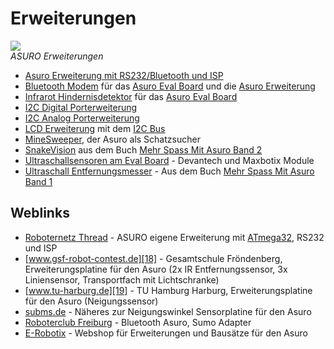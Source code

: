 # Erweiterungen

![][1]  
*ASURO Erweiterungen*<vspace>

*   [Asuro Erweiterung mit RS232/Bluetooth und ISP][2] 
*   [Bluetooth Modem][3] für das [Asuro Eval Board][4] und die [Asuro Erweiterung][2] 
*   [Infrarot Hindernisdetektor][5] für das [Asuro Eval Board][4] 
*   [I2C Digital Porterweiterung][6] 
*   [I2C Analog Porterweiterung][7] 
*   [LCD Erweiterung][8] mit dem [I2C Bus][9] 
*   [MineSweeper][10], der Asuro als Schatzsucher 
*   [SnakeVision][11] aus dem Buch [Mehr Spass Mit Asuro Band 2][12] 
*   [Ultraschallsensoren am Eval Board][13] - Devantech und Maxbotix Module 
*   [Ultraschall Entfernungsmesser][14] - Aus dem Buch [Mehr Spass Mit Asuro Band 1][15] <vspace>

## Weblinks<vspace>

*   [Roboternetz Thread][16] - ASURO eigene Erweiterung mit [ATmega32][17], RS232 und ISP 
*   [www.gsf-robot-contest.de][18] - Gesamtschule Fröndenberg, Erweiterungsplatine für den Asuro (2x IR Entfernungssensor, 3x Liniensensor, Transportfach mit Lichtschranke) 
*   [www.tu-harburg.de][19] - TU Hamburg Harburg, Erweiterungsplatine für den Asuro (Neigungssensor) 
*   [subms.de][20] - Näheres zur Neigungswinkel Sensorplatine für den Asuro 
*   [Roboterclub Freiburg][21] - Bluetooth Asuro, Sumo Adapter 
*   [E-Robotix][22] - Webshop für Erweiterungen und Bausätze für den Asuro <vspace>

 [1]: http://www.asurowiki.de/pmwiki/uploads/Main/collage_exp.jpg ""
 [2]: http://www.asurowiki.de/pmwiki/pmwiki.php/Main/AsuroErweiterung
 [3]: http://www.asurowiki.de/pmwiki/pmwiki.php/Main/BluetoothModem
 [4]: http://www.asurowiki.de/pmwiki/pmwiki.php/Main/AsuroEvalBoard
 [5]: http://www.asurowiki.de/pmwiki/pmwiki.php/Main/InfrarotHindernisdetektor
 [6]: http://www.asurowiki.de/pmwiki/pmwiki.php/Main/I2CPorterweiterung
 [7]: http://www.asurowiki.de/pmwiki/pmwiki.php/Main/I2CAnalogPorterweiterung
 [8]: http://www.asurowiki.de/pmwiki/pmwiki.php/Main/LCDErweiterung
 [9]: http://www.asurowiki.de/pmwiki/pmwiki.php/Main/I2CBus
 [10]: http://www.asurowiki.de/pmwiki/pmwiki.php/Main/MineSweeper
 [11]: http://www.asurowiki.de/pmwiki/pmwiki.php/Main/SnakeVision
 [12]: http://www.asurowiki.de/pmwiki/pmwiki.php/Main/MehrSpassMitAsuroBand2
 [13]: http://www.asurowiki.de/pmwiki/pmwiki.php/Main/UltraschallsensorenAmEvalBoard
 [14]: http://www.asurowiki.de/pmwiki/pmwiki.php/Main/UltraschallEntfernungsmesser
 [15]: http://www.asurowiki.de/pmwiki/pmwiki.php/Main/MehrSpassMitAsuroBand1
 [16]: http://www.roboternetz.de/phpBB2/viewtopic.php?t=9635
 [17]: http://www.atmel.com/dyn/products/product_card.asp?part_id=2014
 [18]: http://www.gsf-robot-contest.de/html/asuro.html
 [19]: http://schule.tu-harburg.de/wettbewerbe/ddp/
 [20]: http://www.subms.de//
 [21]: http://www.roboterclub-freiburg.de/asuro/asuro_index.html
 [22]: http://www.e-robotix.de

